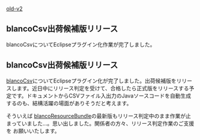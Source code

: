 [old-v2](ig050913-orig.html)

## blancoCsv出荷候補版リリース

blancoCsvについてEclipseプラグイン化作業が完了しました。

## blancoCsv出荷候補版リリース

[blancoCsv](http://www.igapyon.jp/blanco/blancocsv.html)についてEclipseプラグイン化が完了しました。出荷候補版をリリースします。近日中にリリース判定を受けて、合格したら正式版をリリースする予定です。ドキュメントからCSVファイル入出力のJavaソースコードを自動生成するのも、結構活躍の場面がありそうだと考えます。

そういえば [blancoResourceBundle](http://www.igapyon.jp/blanco/blancoresourcebundle.html)の最新版もリリース判定中のまま作業が止まっていました…。思い出しました。関係者の方々、リリース判定作業のご支援を お願いいたします。
